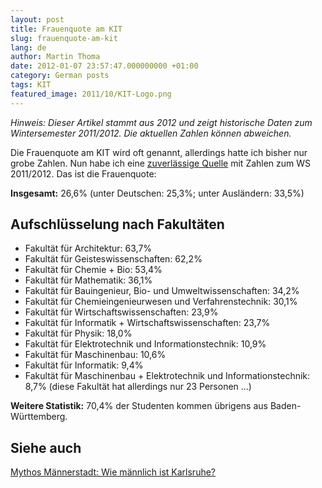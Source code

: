 ```yaml
---
layout: post
title: Frauenquote am KIT
slug: frauenquote-am-kit
lang: de
author: Martin Thoma
date: 2012-01-07 23:57:47.000000000 +01:00
category: German posts
tags: KIT
featured_image: 2011/10/KIT-Logo.png
---
```


*Hinweis: Dieser Artikel stammt aus 2012 und zeigt historische Daten zum Wintersemester 2011/2012. Die aktuellen Zahlen können abweichen.*

Die Frauenquote am KIT wird oft genannt, allerdings hatte ich bisher nur grobe Zahlen. Nun habe ich eine [zuverlässige Quelle](http://www.kit.edu/downloads/Statistik_WS11.pdf) mit Zahlen zum WS 2011/2012. Das ist die Frauenquote:

**Insgesamt:** 26,6% (unter Deutschen: 25,3%; unter Ausländern: 33,5%)

## Aufschlüsselung nach Fakultäten

- Fakultät für Architektur: 63,7%
- Fakultät für Geisteswissenschaften: 62,2%
- Fakultät für Chemie + Bio: 53,4%
- Fakultät für Mathematik: 36,1%
- Fakultät für Bauingenieur, Bio- und Umweltwissenschaften: 34,2%
- Fakultät für Chemieingenieurwesen und Verfahrenstechnik: 30,1%
- Fakultät für Wirtschaftswissenschaften: 23,9%
- Fakultät für Informatik + Wirtschaftswissenschaften: 23,7%
- Fakultät für Physik: 18,0%
- Fakultät für Elektrotechnik und Informationstechnik: 10,9%
- Fakultät für Maschinenbau: 10,6%
- Fakultät für Informatik: 9,4%
- Fakultät für Maschinenbau + Elektrotechnik und Informationstechnik: 8,7% (diese Fakultät hat allerdings nur 23 Personen ...)

**Weitere Statistik:** 70,4% der Studenten kommen übrigens aus Baden-Württemberg.

## Siehe auch

[Mythos Männerstadt: Wie männlich ist Karlsruhe?](http://www.ka-news.de/region/karlsruhe/thema-des-monats./Mythos-Maennerstadt-Wie-maennlich-ist-Karlsruhe;art6066,793025)

